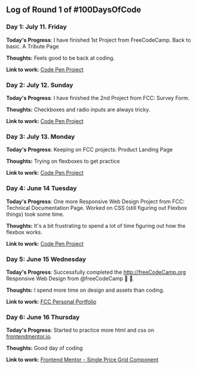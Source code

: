 ## Log of Round 1 of #100DaysOfCode

### Day 1: July 11. Friday

**Today's Progress**: I have finished 1st Project from FreeCodeCamp. Back to basic. A Tribute Page

**Thoughts:** Feels good to be back at coding.

**Link to work:** [Code Pen Project](https://codepen.io/papawlo/pen/KKVeNNx)

### Day 2: July 12. Sunday

**Today's Progress**: I have finished the 2nd Project from FCC: Survey Form.

**Thoughts:** Checkboxes and radio inputs are always tricky.

**Link to work:** [Code Pen Project](https://codepen.io/papawlo/full/qBbKrZJ)

### Day 3: July 13. Monday

**Today's Progress**: Keeping on FCC projects: Product Landing Page

**Thoughts:** Trying on flexboxes to get practice

**Link to work:** [Code Pen Project](https://codepen.io/papawlo/full/qBbygOw)

### Day 4: June 14 Tuesday

**Today's Progress**: One more Responsive Web Design Project from FCC: Technical Documentation Page. Worked on CSS (still figuring out Flexbox things) took some time.

**Thoughts:** It's a bit frustrating to spend a lot of time figuring out how the flexbox works.

**Link to work:** [Code Pen Project](https://codepen.io/papawlo/full/ExPeWWw)

### Day 5: June 15 Wednesday

**Today's Progress**: Successfully completed the http://freeCodeCamp.org Responsive Web Design from
@freeCodeCamp 🎉 🚀.

**Thoughts:** I spend more time on design and assets than coding.

**Link to work:** [FCC Personal Portfolio](https://codepen.io/papawlo/full/VweGqEV)

### Day 6: June 16 Thursday

**Today's Progress**: Started to practice more html and css on [frontendmentor.io](https://www.frontendmentor.io/).

**Thoughts:** Good day of coding

**Link to work:** [Frontend Mentor - Single Price Grid Component](https://github.com/frontendmentorio/single-price-grid-component/)
